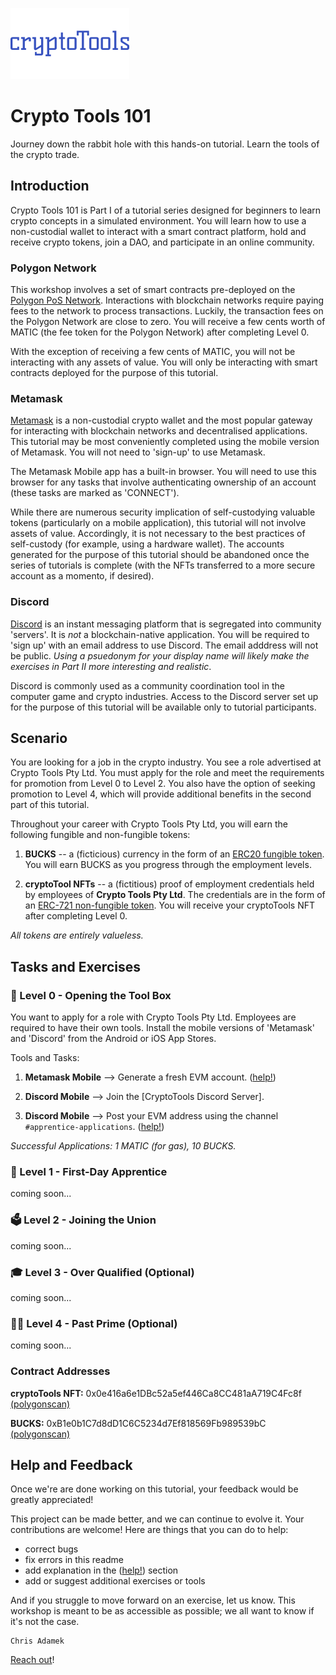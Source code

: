 ![cryptoToolsLogo](images/cryptoToolsLogo.jpg?raw=true "cryptoToolsLogo") 
# Crypto Tools 101
Journey down the rabbit hole with this hands-on tutorial. Learn the tools of the crypto trade. 

## Introduction

Crypto Tools 101 is Part I of a tutorial series designed for beginners to learn crypto concepts in a simulated environment. You will learn how to use a non-custodial wallet to interact with a smart contract platform, hold and receive crypto tokens, join a DAO, and participate in an online community. 

### Polygon Network

This workshop involves a set of smart contracts pre-deployed on the [Polygon PoS Network](https://youtu.be/IijtdpAtOt0).  Interactions with blockchain networks require paying fees to the network to process transactions. Luckily, the transaction fees on the Polygon Network are close to zero. You will receive a few cents worth of MATIC (the fee token for the Polygon Network) after completing Level 0. 

With the exception of receiving a few cents of MATIC, you will not be interacting with any assets of value.  You will only be interacting with smart contracts deployed for the purpose of this tutorial. 

### Metamask

[Metamask](https://en.wikipedia.org/wiki/MetaMask) is a non-custodial crypto wallet and the most popular gateway for interacting with blockchain networks and decentralised applications.  This tutorial may be most conveniently completed using the mobile version of Metamask. You will not need to 'sign-up' to use Metamask. 

The Metamask Mobile app has a built-in browser. You will need to use this browser for any tasks that involve authenticating ownership of an account (these tasks are marked as 'CONNECT').

While there are numerous security implication of self-custodying valuable tokens (particularly on a mobile application), this tutorial will not involve assets of value.  Accordingly, it is not necessary to the best practices of self-custody (for example, using a hardware wallet). The accounts generated for the purpose of this tutorial should be abandoned once the series of tutorials is complete (with the NFTs transferred to a more secure account as a momento, if desired). 

### Discord

[Discord](https://en.wikipedia.org/wiki/Discord_(software)) is an instant messaging platform that is segregated into community 'servers'. It is _not_ a blockchain-native application. You will be required to 'sign up' with an email address to use Discord. The email adddress will not be public. *Using a psuedonym for your display name will likely make the exercises in Part II more interesting and realistic*. 

Discord is commonly used as a community coordination tool in the computer game and crypto industries. Access to the Discord server set up for the purpose of this tutorial will be available only to tutorial participants. 

## Scenario 

You are looking for a job in the crypto industry.  You see a role advertised at Crypto Tools Pty Ltd. You must apply for the role and meet the requirements for promotion from Level 0 to Level 2. You also have the option of seeking promotion to Level 4, which will provide additional benefits in the second part of this tutorial. 

Throughout your career with Crypto Tools Pty Ltd, you will earn the following fungible and non-fungible tokens: 

1. **BUCKS** -- a (ficticious) currency in the form of an [ERC20 fungible token](https://ethereum.org/en/developers/docs/standards/tokens/erc-20/).  You will earn BUCKS as you progress through the employment levels. 

2. **cryptoTool NFTs** -- a (fictitious) proof of employment credentials held by employees of **Crypto Tools Pty Ltd**.  The credentials are in the form of an [ERC-721 non-fungible token](https://ethereum.org/en/developers/docs/standards/tokens/erc-721/). You will receive your cryptoTools NFT after completing Level 0. 

*All tokens are entirely valueless.* 

## Tasks and Exercises 

### 🧰 Level 0 - Opening the Tool Box
You want to apply for a role with Crypto Tools Pty Ltd.  Employees are required to have their own tools. Install the mobile versions of 'Metamask' and 'Discord' from the Android or iOS App Stores. 

Tools and Tasks:

1. **Metamask Mobile** --> Generate a fresh EVM account. ([help!](/HELPME.md))

2. **Discord Mobile** --> Join the [CryptoTools Discord Server]. 

3. **Discord Mobile** --> Post your EVM address using the channel `#apprentice-applications`. ([help!](/HELPME.md))

*Successful Applications: 1 MATIC (for gas), 10 BUCKS.*


### 👷 Level 1 - First-Day Apprentice 
coming soon...


### 🗳️ Level 2 - Joining the Union 
coming soon...


### 🎓 Level 3 - Over Qualified (Optional)
coming soon...


### 👴👵 Level 4 - Past Prime (Optional)
coming soon... 


### Contract Addresses 

**cryptoTools NFT:** 0x0e416a6e1DBc52a5ef446Ca8CC481aA719C4Fc8f [(polygonscan)](https://polygonscan.com/address/0x0e416a6e1dbc52a5ef446ca8cc481aa719c4fc8f)

**BUCKS:** 0xB1e0b1C7d8dD1C6C5234d7Ef818569Fb989539bC [(polygonscan)](https://polygonscan.com/token/0xb1e0b1c7d8dd1c6c5234d7ef818569fb989539bc)

## Help and Feedback
Once we're are done working on this tutorial, your feedback would be greatly appreciated! 

This project can be made better, and we can continue to evolve it. Your contributions are welcome! Here are things that you can do to help:
- correct bugs 
- fix errors in this readme
- add explanation in the ([help!](/HELPME.md)) section
- add or suggest additional exercises or tools

And if you struggle to move forward on an exercise, let us know. This workshop is meant to be as accessible as possible; we all want to know if it's not the case.

```
Chris Adamek
```
[Reach out](https://twitter.com/ChrisJAdamek)!
